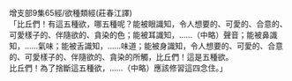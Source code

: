 增支部9集65經/欲種類經(莊春江譯)  
「比丘們！有這五種欲，哪五種呢？能被眼識知，令人想要的、可愛的、合意的、可愛樣子的、伴隨欲的、貪染的色；能被耳識知，……（中略）聲音；能被鼻識知，……氣味；能被舌識知，……味道；能被身識知，令人想要的、可愛的、合意的、可愛樣子的、伴隨欲的、貪染的所觸，比丘們！這是五種欲。  
比丘們！為了捨斷這五種欲，……（中略）應該修習這四念住。」  
  
  
